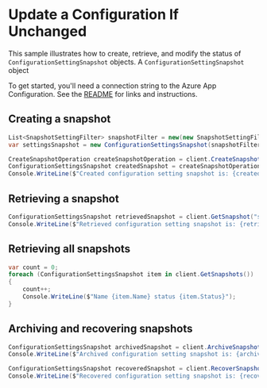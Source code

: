 # Update a Configuration If Unchanged

This sample illustrates how to create, retrieve, and modify the status of `ConfigurationSettingSnapshot` objects. A `ConfigurationSettingSnapshot` object

To get started, you'll need a connection string to the Azure App Configuration. See the [README](https://github.com/Azure/azure-sdk-for-net/blob/main/sdk/appconfiguration/Azure.Data.AppConfiguration/README.md) for links and instructions.

## Creating a snapshot

<!---```C# Snippet:AzConfigSample11_CreateSnapshot-->
```C#
List<SnapshotSettingFilter> snapshotFilter = new(new SnapshotSettingFilter[] { new SnapshotSettingFilter(setting.Key) });
var settingsSnapshot = new ConfigurationSettingsSnapshot(snapshotFilter);

CreateSnapshotOperation createSnapshotOperation = client.CreateSnapshot(WaitUntil.Completed, "some_snapshot", settingsSnapshot);
ConfigurationSettingsSnapshot createdSnapshot = createSnapshotOperation.Value;
Console.WriteLine($"Created configuration setting snapshot is: {createdSnapshot}");
```

## Retrieving a snapshot
<!---```C# Snippet:AzConfigSample11_RetrieveSnapshot-->
```C#
ConfigurationSettingsSnapshot retrievedSnapshot = client.GetSnapshot("some_snapshot");
Console.WriteLine($"Retrieved configuration setting snapshot is: {retrievedSnapshot}");
```

## Retrieving all snapshots

<!---```C# Snippet:Sample_GetSnapshots-->
```C#
var count = 0;
foreach (ConfigurationSettingsSnapshot item in client.GetSnapshots())
{
    count++;
    Console.WriteLine($"Name {item.Name} status {item.Status}");
}
```

## Archiving and recovering snapshots

<!---```C# Snippet:AzConfigSample11_ArchiveSnapshot-->
```C#
ConfigurationSettingsSnapshot archivedSnapshot = client.ArchiveSnapshot("some_snapshot");
Console.WriteLine($"Archived configuration setting snapshot is: {archivedSnapshot}");
```

<!---```C# Snippet:AzConfigSample11_RecoverSnapshot-->
```C#
ConfigurationSettingsSnapshot recoveredSnapshot = client.RecoverSnapshot("some_snapshot");
Console.WriteLine($"Recovered configuration setting snapshot is: {recoveredSnapshot}");
```

